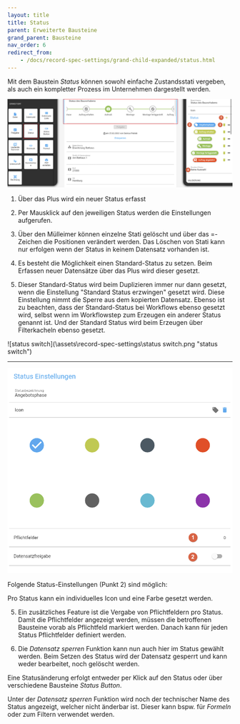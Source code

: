 ```yaml
---
layout: title
title: Status
parent: Erweiterte Bausteine
grand_parent: Bausteine
nav_order: 6
redirect_from:
    - /docs/record-spec-settings/grand-child-expanded/status.html
---
```


Mit dem Baustein _Status_ können sowohl einfache Zustandsstati vergeben, als auch ein kompletter Prozess im
Unternehmen dargestellt werden.

![status1](\assets\record-spec-settings\1status.png 'status1')

1. Über das Plus wird ein neuer Status erfasst

2. Per Mausklick auf den jeweiligen Status werden die Einstellungen aufgerufen.

3. Über den Mülleimer können einzelne Stati gelöscht und über das =-Zeichen die Positionen verändert werden. Das Löschen von Stati kann nur erfolgen wenn der Status in keinem Datensatz vorhanden ist.

4. Es besteht die Möglichkeit einen Standard-Status zu setzen. Beim Erfassen neuer Datensätze über das Plus wird dieser gesetzt.

5. Dieser Standard-Status wird beim Duplizieren immer nur dann gesetzt, wenn die Einstellung "Standard Status erzwingen" gesetzt wird.
   Diese Einstellung nimmt die Sperre aus dem kopierten Datensatz.
   Ebenso ist zu beachten, dass der Standard-Status bei Workflows ebenso gesetzt wird, selbst wenn im Workflowstep zum Erzeugen ein anderer Status genannt ist.
   Und der Standard Status wird beim Erzeugen über Filterkacheln ebenso gesetzt.

![status switch](\assets\record-spec-settings\status switch.png "status switch")

---

![status2](\assets\record-spec-settings\2status.png 'status2')

Folgende Status-Einstellungen (Punkt 2) sind möglich:

Pro Status kann ein individuelles Icon und eine Farbe gesetzt werden.

5. Ein zusätzliches Feature ist die Vergabe von Pflichtfeldern pro Status. Damit die Pflichtfelder angezeigt werden, müssen
   die betroffenen Bausteine vorab als Pflichtfeld markiert werden. Danach kann für jeden Status Pflichtfelder definiert werden.

6. Die _Datensatz sperren_ Funktion kann nun auch hier im Status gewählt werden. Beim Setzen des Status wird der Datensatz
   gesperrt und kann weder bearbeitet, noch gelöscht werden.

Eine Statusänderung erfolgt entweder per Klick auf den Status oder über verschiedene Bausteine _Status Button_.

Unter der _Datensatz sperren_ Funktion wird noch der technischer Name des Status angezeigt, welcher nicht änderbar ist. Dieser kann bspw. für _Formeln_ oder zum Filtern verwendet werden.
